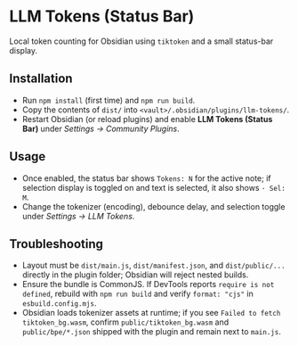 # LLM Tokens (Status Bar)

Local token counting for Obsidian using `tiktoken` and a small status-bar display.

## Installation
- Run `npm install` (first time) and `npm run build`.
- Copy the contents of `dist/` into `<vault>/.obsidian/plugins/llm-tokens/`.
- Restart Obsidian (or reload plugins) and enable **LLM Tokens (Status Bar)** under *Settings → Community Plugins*.

## Usage
- Once enabled, the status bar shows `Tokens: N` for the active note; if selection display is toggled on and text is selected, it also shows `· Sel: M`.
- Change the tokenizer (encoding), debounce delay, and selection toggle under *Settings → LLM Tokens*.

## Troubleshooting
- Layout must be `dist/main.js`, `dist/manifest.json`, and `dist/public/...` directly in the plugin folder; Obsidian will reject nested builds.
- Ensure the bundle is CommonJS. If DevTools reports `require is not defined`, rebuild with `npm run build` and verify `format: "cjs"` in `esbuild.config.mjs`.
- Obsidian loads tokenizer assets at runtime; if you see `Failed to fetch tiktoken_bg.wasm`, confirm `public/tiktoken_bg.wasm` and `public/bpe/*.json` shipped with the plugin and remain next to `main.js`.

